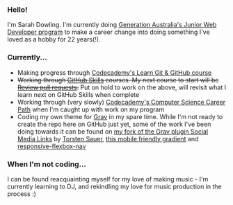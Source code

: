 ### Hello!
I'm Sarah Dowling. I'm currently doing [Generation Australia's Junior Web Developer program](https://australia.generation.org/programs/become-a-web-developer/) to make a career change into doing something I've loved as a hobby for 22 years(!).

### Currently...
* Making progress through [Codecademy's Learn Git & GitHub course](https://www.codecademy.com/learn/learn-git)
* ~~Working through [GitHub Skills](https://skills.github.com/) courses. My next course to start will be [Review pull requests](https://github.com/skills/review-pull-requests).~~ Put on hold to work on the above, will revisit what I learn next on GitHub Skills when complete
* Working through (very slowly) [Codecademy's Computer Science Career Path](https://www.codecademy.com/learn/paths/computer-science) when I'm caught up with work on my program
* Coding my own theme for [Grav](https://getgrav.org/) in my spare time. While I'm not ready to create the repo here on GitHub just yet, some of the work I've been doing towards it can be found on [my fork of the Grav plugin Social Media Links](https://github.com/sarahloui-se/social-media-links) by [Torsten Sauer](https://github.com/torsten-sauer), [this mobile friendly gradient](https://github.com/sarahloui-se/mobile-friendly-gradient) and [responsive-flexbox-nav](https://github.com/sarahloui-se/responsive-flexbox-nav)

### When I'm not coding...
I can be found reacquainting myself for my love of making music - I'm currently learning to DJ, and rekindling my love for music production in the process :)

